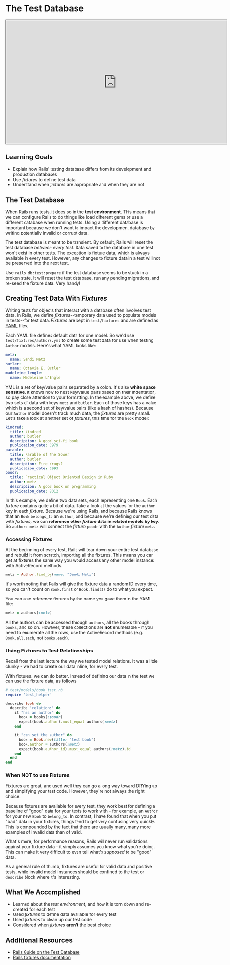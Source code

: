 # The Test Database

<iframe src="https://adaacademy.hosted.panopto.com/Panopto/Pages/Embed.aspx?pid=ab94f933-85fa-4185-ae92-ac6501423789&autoplay=false&offerviewer=true&showtitle=true&showbrand=false&start=0&interactivity=all" height="405" width="720" style="border: 1px solid #464646;" allowfullscreen allow="autoplay"></iframe>

## Learning Goals

- Explain how Rails' testing database differs from its development and production databases
- Use _fixtures_ to define test data
- Understand when _fixtures_ are appropriate and when they are not

## The Test Database

When Rails runs tests, it does so in the __test environment__. This means that we can configure Rails to do things like load different gems or use a different database when running tests. Using a different database is important because we don't want to impact the development database by writing potentially invalid or corrupt data.

The test database is meant to be transient. By default, Rails will reset the test database _between every test_. Data saved to the database in one test won't exist in other tests. The exception is fixture data, which is always available in every test. However, any changes to fixture data in a test will not be preserved into the next test.

Use `rails db:test:prepare` if the test database seems to be stuck in a broken state. It will reset the test database, run any pending migrations, and re-seed the fixture data. Very handy!

## Creating Test Data With _Fixtures_
Writing tests for objects that interact with a database often involves test data. In Rails, we define _fixtures_--temporary data used to populate models in tests--for test data. _Fixtures_ are kept in `test/fixtures` and are defined as [YAML](http://yaml.org/) files.

Each YAML file defines default data for one model. So we'd use `test/fixtures/authors.yml` to create some test data for use when testing `Author` models. Here's what YAML looks like:

<!-- XXX: for some reason the yml fenced syntax highlighter never ends. Major bummer. While editing, useful to remove the "yml" here. -->
```yml
metz:
  name: Sandi Metz
butler:
  name: Octavia E. Butler
madeleine_lengle:
  name: Madeleine L'Engle
```

YML is a set of key/value pairs separated by a colon. It's also __white space sensitive__. It knows how to nest key/value pairs based on their indentation, so pay close attention to your formatting. In the example above, we define two sets of data with keys `metz` and `butler`. Each of those keys has a value which is a second set of key/value pairs (like a hash of hashes). Because our `Author` model doesn't track much data, the _fixtures_ are pretty small. Let's take a look at another set of _fixtures_, this time for the `Book` model:

```yml
kindred:
  title: Kindred
  author: butler
  description: A good sci-fi book
  publication_date: 1979
parable:
  title: Parable of the Sower
  author: butler
  description: Fire drugs?
  publication_date: 1993
poodr:
  title: Practical Object Oriented Design in Ruby
  author: metz
  description: A good book on programming
  publication_date: 2012
```

In this example, we define two data sets, each representing one `Book`. Each _fixture_ contains quite a bit of data. Take a look at the values for the `author` key in each _fixture_. Because we're using Rails, and because Rails knows that an `Book` `belongs_to` an `Author`, and because we're defining our test data with _fixtures_, we can __reference other _fixture_ data in related models by key__. So `author: metz` will connect the _fixture_ `poodr` with the `Author` _fixture_ `metz`.

### Accessing Fixtures

At the beginning of every test, Rails will tear down your entire test database and rebuild it from scratch, importing all the fixtures. This means you can get at fixtures the same way you would access any other model instance: with ActiveRecord methods.

```ruby
metz = Author.find_by(name: "Sandi Metz")
```

It's worth noting that Rails will give the fixture data a random ID every time, so you can't count on `Book.first` or `Book.find(3)` do to what you expect.

You can also reference fixtures by the name you gave them in the YAML file:

```ruby
metz = authors(:metz)
```

All the authors can be accessed through `authors`, all the books through `books`, and so on. However, these collections are **not** enumerable - if you need to enumerate all the rows, use the ActiveRecord methods (e.g. `Book.all.each`, not `books.each`).

### Using Fixtures to Test Relationships

Recall from the last lecture the way we tested model relations. It was a little clunky - we had to create our data inline, for every test.

With fixtures, we can do better. Instead of defining our data in the test we can use the fixture data, as follows:

```ruby
# test/models/book_test.rb
require 'test_helper'

describe Book do
  describe 'relations' do
    it "has an author" do
      book = books(:poodr)
      expect(book.author).must_equal authors(:metz)
    end

    it "can set the author" do
      book = Book.new(title: "test book")
      book.author = authors(:metz)
      expect(book.author_id).must_equal authors(:metz).id
    end
  end
end
```

### When **NOT** to use Fixtures

Fixtures are great, and used well they can go a long way toward DRYing up and simplifying your test code. However, they're not always the right choice.

Because fixtures are available for every test, they work best for defining a baseline of "good" data for your tests to work with - for example, an `Author` for your new `Book` to `belong_to`. In contrast, I have found that when you put "bad" data in your fixtures, things tend to get very confusing very quickly. This is compounded by the fact that there are usually many, many more examples of invalid data than of valid.

What's more, for performance reasons, Rails will never run validations against your fixture data - it simply assumes you know what you're doing. This can make it very difficult to even tell what's _supposed_ to be "good" data.

As a general rule of thumb, fixtures are useful for valid data and positive tests, while invalid model instances should be confined to the test or `describe` block where it's interesting.

## What We Accomplished

- Learned about the _test environment_, and how it is torn down and re-created for each test
- Used _fixtures_ to define data available for every test
- Used _fixtures_ to clean up our test code
- Considered when _fixtures_ **aren't** the best choice

## Additional Resources

- [Rails Guide on the Test Database](http://guides.rubyonrails.org/testing.html#the-test-database)
- [Rails fixtures documentation](https://api.rubyonrails.org/v3.1/classes/ActiveRecord/Fixtures.html)
